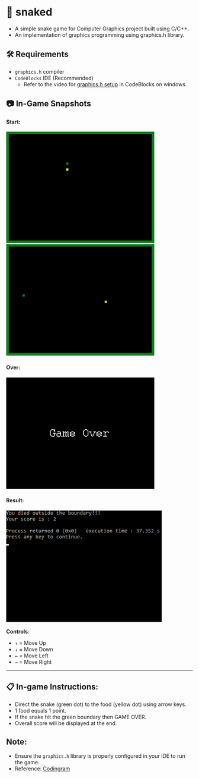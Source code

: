 # 🐍 snaked
- A simple snake game for Computer Graphics project built using C/C++. 
- An implementation of graphics programming using graphics.h library.

## 🛠️ Requirements
- `graphics.h` compiler
- `CodeBlocks` IDE (Recommended)
    - Refer to the video for [graphics.h setup](https://www.youtube.com/watch?v=VEkAj-xVTKQ) in CodeBlocks on windows.

## 📷 In-Game Snapshots
#### Start:
![alt text](<Images/output 1.png>)
![alt text](<Images/output 2.png>)

#### Over:
![alt text](<Images/output 3.png>)

#### Result:
![alt text](<Images/output 4.png>)

**Controls**:
- `↑` = Move Up
- `↓` = Move Down
- `←` = Move Left
- `→` = Move Right

---

## 📋 In-game Instructions:

- Direct the snake (green dot) to the food (yellow dot) using arrow keys.
- 1 food equals 1 point.
- If the snake hit the green boundary then GAME OVER.
- Overall score will be displayed at the end.

## Note:
- Ensure the `graphics.h` library is properly configured in your IDE to run the game.
- Reference: [Codingram](https://www.youtube.com/watch?v=hrWaUxiHuxs)